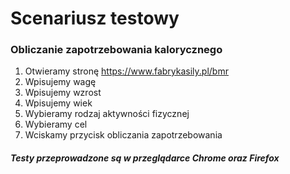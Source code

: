 # Scenariusz testowy

### Obliczanie zapotrzebowania kalorycznego

1.  Otwieramy stronę https://www.fabrykasily.pl/bmr
2.  Wpisujemy wagę
3.  Wpisujemy wzrost
4.  Wpisujemy wiek
5.  Wybieramy rodzaj aktywności fizycznej
6.  Wybieramy cel
7.  Wciskamy przycisk obliczania zapotrzebowania

##### Testy przeprowadzone są w przeglądarce Chrome oraz Firefox
